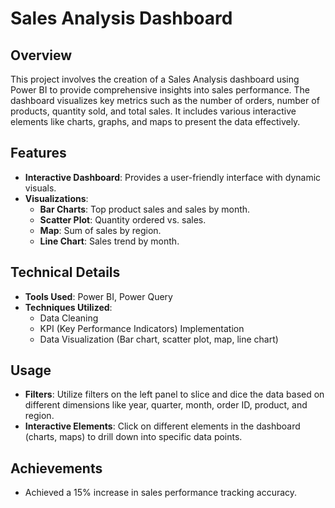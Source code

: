# Sales Analysis Dashboard


## Overview

This project involves the creation of a Sales Analysis dashboard using Power BI to provide comprehensive insights into sales performance. The dashboard visualizes key metrics such as the number of orders, number of products, quantity sold, and total sales. It includes various interactive elements like charts, graphs, and maps to present the data effectively.

## Features

- **Interactive Dashboard**: Provides a user-friendly interface with dynamic visuals.
- **Visualizations**:
  - **Bar Charts**: Top product sales and sales by month.
  - **Scatter Plot**: Quantity ordered vs. sales.
  - **Map**: Sum of sales by region.
  - **Line Chart**: Sales trend by month.

## Technical Details

- **Tools Used**: Power BI, Power Query
- **Techniques Utilized**:
  - Data Cleaning
  - KPI (Key Performance Indicators) Implementation
  - Data Visualization (Bar chart, scatter plot, map, line chart)


## Usage

- **Filters**: Utilize filters on the left panel to slice and dice the data based on different dimensions like year, quarter, month, order ID, product, and region.
- **Interactive Elements**: Click on different elements in the dashboard (charts, maps) to drill down into specific data points.

## Achievements

- Achieved a 15% increase in sales performance tracking accuracy.

